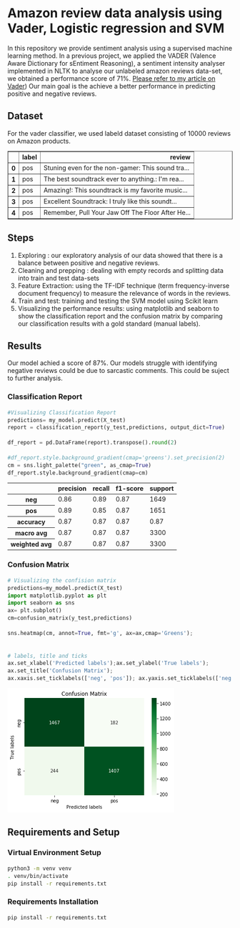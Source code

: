 
# Amazon review data analysis using Vader, Logistic regression and SVM  
In this repository we provide sentiment analysis using a supervised machine learning method. In a previous project, we applied the VADER (Valence Aware Dictionary for sEntiment Reasoning), a sentiment intensity analyser implemented in NLTK to analyse our unlabeled amazon reviews data-set, we obtained a performance score of 71%. [Please refer to my article on Vader](https://aouatafdjillani.herokuapp.com/sentiment-analysis-with-vader)) 
Our main goal is the achieve a better performance in predicting positive and negative reviews. 

## Dataset 
For the vader classifier, we used labeld dataset consisting of 10000 reviews on Amazon products. 
<table border="1" class="dataframe">
  <thead>
    <tr style="text-align: right;">
      <th></th>
      <th>label</th>
      <th>review</th>
    </tr>
  </thead>
  <tbody>
    <tr>
      <th>0</th>
      <td>pos</td>
      <td>Stuning even for the non-gamer: This sound tra...</td>
    </tr>
    <tr>
      <th>1</th>
      <td>pos</td>
      <td>The best soundtrack ever to anything.: I'm rea...</td>
    </tr>
    <tr>
      <th>2</th>
      <td>pos</td>
      <td>Amazing!: This soundtrack is my favorite music...</td>
    </tr>
    <tr>
      <th>3</th>
      <td>pos</td>
      <td>Excellent Soundtrack: I truly like this soundt...</td>
    </tr>
    <tr>
      <th>4</th>
      <td>pos</td>
      <td>Remember, Pull Your Jaw Off The Floor After He...</td>
    </tr>
  </tbody>
</table>
</div>



## Steps 
1. Exploring : our exploratory analysis of our data showed that there is a balance between positive and negative reviews. 
2. Cleaning and prepping : dealing with empty records and splitting data into train and test data-sets
3. Feature Extraction: using the TF-IDF technique (term frequency-inverse document frequency) to measure the relevance of words in the reviews. 
4. Train and test: training and testing the SVM model using Scikit learn 
5.  Visualizing the performance results: using matplotlib and seaborn to show the classification report and the confusion matrix by comparing our classification results with a gold standard (manual labels). 
## Results 
Our model achied a score of 87%. Our models struggle with identifying negative reviews could be due to sarcastic comments. This could be suject to further analysis.   
### Classification Report 


 
```python
#Visualizing Classification Report 
predictions= my_model.predict(X_test)
report = classification_report(y_test,predictions, output_dict=True)

df_report = pd.DataFrame(report).transpose().round(2)

#df_report.style.background_gradient(cmap='greens').set_precision(2)
cm = sns.light_palette("green", as_cmap=True)
df_report.style.background_gradient(cmap=cm)
```




<table id="T_af495039_d6f0_11ec_982f_b978b91ee745" ><thead>    <tr>        <th class="blank level0" ></th>        <th class="col_heading level0 col0" >precision</th>        <th class="col_heading level0 col1" >recall</th>        <th class="col_heading level0 col2" >f1-score</th>        <th class="col_heading level0 col3" >support</th>    </tr></thead><tbody>
                <tr>
                        <th id="T_af495039_d6f0_11ec_982f_b978b91ee745level0_row0" class="row_heading level0 row0" >neg</th>
                        <td id="T_af495039_d6f0_11ec_982f_b978b91ee745row0_col0" class="data row0 col0" >0.86</td>
                        <td id="T_af495039_d6f0_11ec_982f_b978b91ee745row0_col1" class="data row0 col1" >0.89</td>
                        <td id="T_af495039_d6f0_11ec_982f_b978b91ee745row0_col2" class="data row0 col2" >0.87</td>
                        <td id="T_af495039_d6f0_11ec_982f_b978b91ee745row0_col3" class="data row0 col3" >1649</td>
            </tr>
            <tr>
                        <th id="T_af495039_d6f0_11ec_982f_b978b91ee745level0_row1" class="row_heading level0 row1" >pos</th>
                        <td id="T_af495039_d6f0_11ec_982f_b978b91ee745row1_col0" class="data row1 col0" >0.89</td>
                        <td id="T_af495039_d6f0_11ec_982f_b978b91ee745row1_col1" class="data row1 col1" >0.85</td>
                        <td id="T_af495039_d6f0_11ec_982f_b978b91ee745row1_col2" class="data row1 col2" >0.87</td>
                        <td id="T_af495039_d6f0_11ec_982f_b978b91ee745row1_col3" class="data row1 col3" >1651</td>
            </tr>
            <tr>
                        <th id="T_af495039_d6f0_11ec_982f_b978b91ee745level0_row2" class="row_heading level0 row2" >accuracy</th>
                        <td id="T_af495039_d6f0_11ec_982f_b978b91ee745row2_col0" class="data row2 col0" >0.87</td>
                        <td id="T_af495039_d6f0_11ec_982f_b978b91ee745row2_col1" class="data row2 col1" >0.87</td>
                        <td id="T_af495039_d6f0_11ec_982f_b978b91ee745row2_col2" class="data row2 col2" >0.87</td>
                        <td id="T_af495039_d6f0_11ec_982f_b978b91ee745row2_col3" class="data row2 col3" >0.87</td>
            </tr>
            <tr>
                        <th id="T_af495039_d6f0_11ec_982f_b978b91ee745level0_row3" class="row_heading level0 row3" >macro avg</th>
                        <td id="T_af495039_d6f0_11ec_982f_b978b91ee745row3_col0" class="data row3 col0" >0.87</td>
                        <td id="T_af495039_d6f0_11ec_982f_b978b91ee745row3_col1" class="data row3 col1" >0.87</td>
                        <td id="T_af495039_d6f0_11ec_982f_b978b91ee745row3_col2" class="data row3 col2" >0.87</td>
                        <td id="T_af495039_d6f0_11ec_982f_b978b91ee745row3_col3" class="data row3 col3" >3300</td>
            </tr>
            <tr>
                        <th id="T_af495039_d6f0_11ec_982f_b978b91ee745level0_row4" class="row_heading level0 row4" >weighted avg</th>
                        <td id="T_af495039_d6f0_11ec_982f_b978b91ee745row4_col0" class="data row4 col0" >0.87</td>
                        <td id="T_af495039_d6f0_11ec_982f_b978b91ee745row4_col1" class="data row4 col1" >0.87</td>
                        <td id="T_af495039_d6f0_11ec_982f_b978b91ee745row4_col2" class="data row4 col2" >0.87</td>
                        <td id="T_af495039_d6f0_11ec_982f_b978b91ee745row4_col3" class="data row4 col3" >3300</td>
            </tr>
    </tbody></table>

### Confusion Matrix


```python
# Visualizing the confision matrix 
predictions=my_model.predict(X_test)
import matplotlib.pyplot as plt
import seaborn as sns
ax= plt.subplot()
cm=confusion_matrix(y_test,predictions)

sns.heatmap(cm, annot=True, fmt='g', ax=ax,cmap='Greens');  


# labels, title and ticks
ax.set_xlabel('Predicted labels');ax.set_ylabel('True labels');
ax.set_title('Confusion Matrix');
ax.xaxis.set_ticklabels(['neg', 'pos']); ax.yaxis.set_ticklabels(['neg', 'pos']);
```


    
![png](SVM_LR_Classifier_files/SVM_LR_Classifier_19_0.png)
    
    

## Requirements and Setup  

### Virtual Environment Setup 
```bash
python3 -m venv venv
. venv/bin/activate
pip install -r requirements.txt
```
### Requirements Installation 

```bash
pip install -r requirements.txt
```




